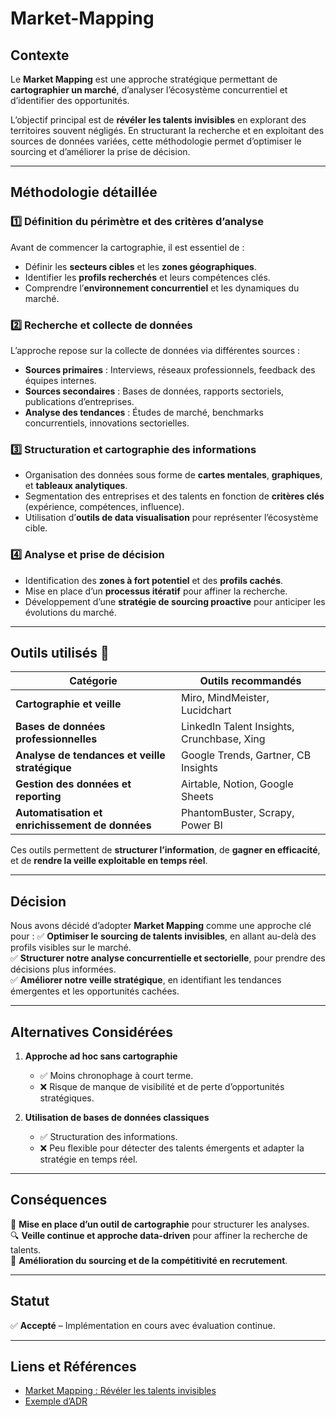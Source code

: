 # Market-Mapping

## Contexte
Le **Market Mapping** est une approche stratégique permettant de **cartographier un marché**, d’analyser l’écosystème concurrentiel et d’identifier des opportunités.

L’objectif principal est de **révéler les talents invisibles** en explorant des territoires souvent négligés. En structurant la recherche et en exploitant des sources de données variées, cette méthodologie permet d’optimiser le sourcing et d’améliorer la prise de décision.

---

## Méthodologie détaillée

### 1️⃣ Définition du périmètre et des critères d’analyse
Avant de commencer la cartographie, il est essentiel de :  
- Définir les **secteurs cibles** et les **zones géographiques**.  
- Identifier les **profils recherchés** et leurs compétences clés.  
- Comprendre l’**environnement concurrentiel** et les dynamiques du marché.  

### 2️⃣ Recherche et collecte de données
L’approche repose sur la collecte de données via différentes sources :  
- **Sources primaires** : Interviews, réseaux professionnels, feedback des équipes internes.  
- **Sources secondaires** : Bases de données, rapports sectoriels, publications d’entreprises.  
- **Analyse des tendances** : Études de marché, benchmarks concurrentiels, innovations sectorielles.  

### 3️⃣ Structuration et cartographie des informations
- Organisation des données sous forme de **cartes mentales**, **graphiques**, et **tableaux analytiques**.  
- Segmentation des entreprises et des talents en fonction de **critères clés** (expérience, compétences, influence).  
- Utilisation d’**outils de data visualisation** pour représenter l’écosystème cible.  

### 4️⃣ Analyse et prise de décision
- Identification des **zones à fort potentiel** et des **profils cachés**.  
- Mise en place d’un **processus itératif** pour affiner la recherche.  
- Développement d’une **stratégie de sourcing proactive** pour anticiper les évolutions du marché.  

---

## Outils utilisés 🔧
| Catégorie       | Outils recommandés |
|----------------|------------------|
| **Cartographie et veille** | Miro, MindMeister, Lucidchart |
| **Bases de données professionnelles** | LinkedIn Talent Insights, Crunchbase, Xing |
| **Analyse de tendances et veille stratégique** | Google Trends, Gartner, CB Insights |
| **Gestion des données et reporting** | Airtable, Notion, Google Sheets |
| **Automatisation et enrichissement de données** | PhantomBuster, Scrapy, Power BI |

Ces outils permettent de **structurer l’information**, de **gagner en efficacité**, et de **rendre la veille exploitable en temps réel**.

---

## Décision
Nous avons décidé d’adopter **Market Mapping** comme une approche clé pour :
✅ **Optimiser le sourcing de talents invisibles**, en allant au-delà des profils visibles sur le marché.  
✅ **Structurer notre analyse concurrentielle et sectorielle**, pour prendre des décisions plus informées.  
✅ **Améliorer notre veille stratégique**, en identifiant les tendances émergentes et les opportunités cachées.  

---

## Alternatives Considérées
1. **Approche ad hoc sans cartographie**  
   - ✅ Moins chronophage à court terme.  
   - ❌ Risque de manque de visibilité et de perte d’opportunités stratégiques.  
   
2. **Utilisation de bases de données classiques**  
   - ✅ Structuration des informations.  
   - ❌ Peu flexible pour détecter des talents émergents et adapter la stratégie en temps réel.  

---

## Conséquences
📌 **Mise en place d’un outil de cartographie** pour structurer les analyses.  
🔍 **Veille continue et approche data-driven** pour affiner la recherche de talents.  
🚀 **Amélioration du sourcing et de la compétitivité en recrutement**.  

---

## Statut
✅ **Accepté** – Implémentation en cours avec évaluation continue.  

---

## Liens et Références
- [Market Mapping : Révéler les talents invisibles](https://anara.fr/market-mapping-reveler-les-talents-invisibles/)  
- [Exemple d’ADR](https://sfeir.dev/front/kesaco-adr)  

